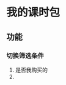 # 我的课时包
## 功能
### 切换筛选条件
1. 是否我购买的
2. 
<!--stackedit_data:
eyJoaXN0b3J5IjpbLTU0NDQwNzgxOCw3MzA5OTgxMTZdfQ==
-->